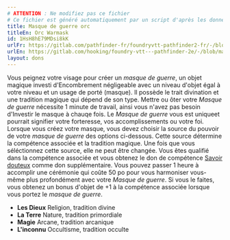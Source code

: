 ```yaml
---
# ATTENTION : Ne modifiez pas ce fichier
# Ce fichier est généré automatiquement par un script d'après les données du module Foundry VTT officiel et de sa traduction
title: Masque de guerre orc
titleEn: Orc Warmask
id: 1HsH8hE79MDsi8kK
urlFr: https://gitlab.com/pathfinder-fr/foundryvtt-pathfinder2-fr/-/blob/master/data/feats/1HsH8hE79MDsi8kK.htm
urlEn: https://gitlab.com/hooking/foundry-vtt---pathfinder-2e/-/blob/master/packs/data/feats.db/orc-warmask.json
layout: dons
---
```

Vous peignez votre visage pour créer un *masque de guerre*, un objet magique investi d'Encombrement négligeable avec un niveau d'objet égal à votre niveau et un usage de porté (masque). Il possède le trait divination et une tradition magique qui dépend de son type. Mettre ou ôter votre *Masque de guerre* nécessite 1 minute de travail, ainsi vous n'avez pas besoin d'Investir le masque à chauqe fois. Le *Masque de guerre* vous est uniqueet pourrait signifier votre forteresse, vos accomplissements ou votre foi. Lorsque vous créez votre masque, vous devez choisir la source du pouvoir de votre *masque de guerre* des options ci-dessous. Cette source détermine la compétence associée et la tradition magique. Une fois que vous séléctionnez cette source, elle ne peut être changée. Vous êtes qualifié dans la compétence associée et vous obtenez le don de compétence [Savoir douteux](savoir-douteux.html) comme don supplémentaire. Vous pouvez passer 1 heure à accomplir une cérémonie qui coûte 50 po pour vous harmoniser vous-même plus profondément avec votre *Masque de guerre*. Si vous le faites, vous obtenez un bonus d'objet de +1 à la compétence associée lorsque vous portez le *masque de guerre*.

- **Les Dieux** Religion, tradition divine 
- **La Terre** Nature, tradition primordiale
- **Magie** Arcane, tradition arcanique
- **L'inconnu** Occultisme, tradition occulte
